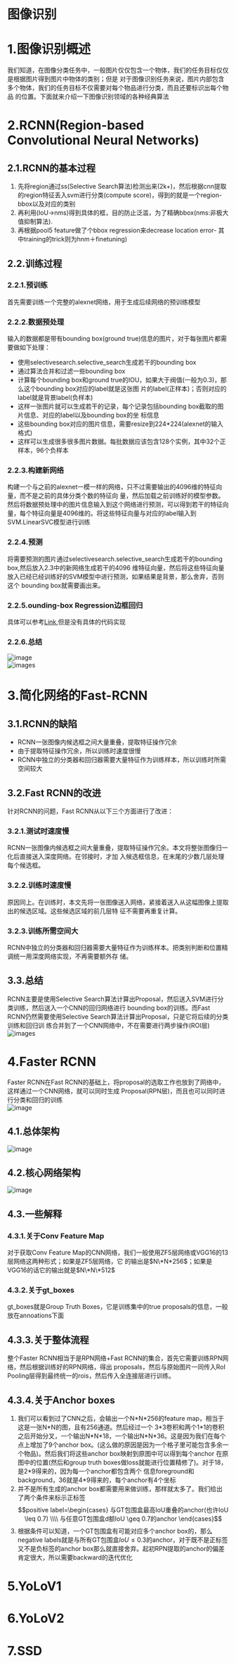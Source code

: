 图像识别
===
# 1.图像识别概述
我们知道，在图像分类任务中，一般图片仅仅包含一个物体，我们的任务目标仅仅是根据图片得到图片中物体的类别；但是
对于图像识别任务来说，图片内部包含多个物体，我们的任务目标不仅需要对每个物品进行分类，而且还要标识出每个物品
的位置。下面就来介绍一下图像识别领域的各种经典算法

# 2.RCNN(Region-based Convolutional Neural Networks)
## 2.1.RCNN的基本过程
1. 先将region通过ss(Selective Search算法)检测出来(2k+)，然后根据cnn提取的region特征丢入svm进行分类(compute 
score)，得到的就是一个region-bbox以及对应的类别
2. 再利用(IoU->nms)得到具体的框，目的防止泛滥，为了精确bbox(nms:非极大值抑制算法).
3. 再根据pool5 feature做了个bbox regression来decrease location error- 其中training的trick则为hnm＋finetuning)

## 2.2.训练过程
### 2.2.1.预训练
首先需要训练一个完整的alexnet网络，用于生成后续网络的预训练模型

### 2.2.2.数据预处理
输入的数据都是带有bounding box(ground true)信息的图片，对于每张图片都需要做如下处理：
- 使用selectivesearch.selective_search生成若干的bounding box
- 通过算法合并和过滤一些bounding box
- 计算每个bounding box和ground true的IOU，如果大于阀值(一般为0.3)，那么这个bounding box对应的label就是这张图
片的label(正样本)；否则对应的label就是背景label(负样本)
- 这样一张图片就可以生成若干的记录，每个记录包括bounding box截取的图片信息、对应的label以及bounding box的坐
标信息
- 这些bounding box对应的图片信息，需要resize到224*224(alexnet的输入格式)
- 这样可以生成很多很多图片数据。每批数据应该包含128个实例，其中32个正样本，96个负样本

### 2.2.3.构建新网络
构建一个与之前的alexnet一模一样的网络，只不过需要输出的4096维的特征向量，而不是之前的具体分类个数的特征向
量，然后加载之前训练好的模型参数。然后将数据预处理中的图片信息输入到这个网络进行预测，可以得到若干的特征向
量，每个特征向量是4096维的。将这些特征向量与对应的label输入到SVM.LinearSVC模型进行训练

### 2.2.4.预测
将需要预测的图片通过selectivesearch.selective_search生成若干的bounding box,然后放入2.3中的新网络生成若干的4096
维特征向量，然后将这些特征向量放入已经已经训练好的SVM模型中进行预测，如果结果是背景，那么舍弃，否则这个
bounding box就需要画出来。

### 2.2.5.ounding-box Regression边框回归
具体可以参考[Link](http://m.blog.csdn.net/zijin0802034/article/details/77685438),但是没有具体的代码实现

### 2.2.6.总结
![image](images/01.png)<br/>
![images](images/02.png)

# 3.简化网络的Fast-RCNN
## 3.1.RCNN的缺陷
- RCNN一张图像内候选框之间大量重叠，提取特征操作冗余
- 由于提取特征操作冗余，所以训练时速度很慢
- RCNN中独立的分类器和回归器需要大量特征作为训练样本，所以训练时所需空间较大

## 3.2.Fast RCNN的改进
针对RCNN的问题，Fast RCNN从以下三个方面进行了改进：

### 3.2.1.测试时速度慢 
RCNN一张图像内候选框之间大量重叠，提取特征操作冗余。本文将整张图像归一化后直接送入深度网络。在邻接时，才加
入候选框信息，在末尾的少数几层处理每个候选框。

### 3.2.2.训练时速度慢 
原因同上。在训练时，本文先将一张图像送入网络，紧接着送入从这幅图像上提取出的候选区域。这些候选区域的前几层特
征不需要再重复计算。

### 3.2.3.训练所需空间大 
RCNN中独立的分类器和回归器需要大量特征作为训练样本。把类别判断和位置精调统一用深度网络实现，不再需要额外存
储。

## 3.3.总结
RCNN主要是使用Selective Search算法计算出Proposal，然后送入SVM进行分类训练，然后送入一个CNN的回归网络进行
bounding box的训练。而Fast RCNN仍然需要使用Selective Search算法计算出Proposal，只是它将后续的分类训练和回归训
练合并到了一个CNN网络中，不在需要进行两步操作(ROI层)<br/>
![images](images/03.png)<br/>

# 4.Faster RCNN
Faster RCNN在Fast RCNN的基础上，将proposal的选取工作也放到了网络中，这样通过一个CNN网络，就可以同时生成
Proposal(RPN层)，而且也可以同时进行分类和回归的训练<br/>
![image](images/04.png)

## 4.1.总体架构
![image](images/05.png)
 
## 4.2.核心网络架构
![image](images/06.png)

## 4.3.一些解释
### 4.3.1.关于Conv Feature Map
对于获取Conv Feature Map的CNN网络，我们一般使用ZF5层网络或VGG16的13层网络这两种形式；如果是ZF5层网络，它
的输出是$N\*N*256$；如果是VGG16的话它的输出就是$N\*N\*512$

### 4.3.2.关于gt_boxes
gt_boxes就是Group Truth Boxes，它是训练集中的true proposals的信息，一般放在annoations下面

## 4.3.3.关于整体流程
整个Faster RCNN相当于是RPN网络+Fast RCNN的集合，首先它需要训练RPN网络，然后根据训练好的RPN网络，得出
proposals，然后与原始图片一同传入RoI Pooling层得到最终统一的rois，然后传入全连接层进行训练。

## 4.3.4.关于Anchor boxes
1. 我们可以看到过了CNN之后，会输出一个N\*N\*256的feature map，相当于这是一张N\*N的图，且有256通道。然后经过一个
3\*3卷积和两个1\*1的卷积之后开始分叉，一个输出N\*N\*18，一个输出N\*N\*36。这是因为我们在每个点上增加了9个anchor 
box。(这么做的原因是因为一个格子里可能包含多余一个物品)。然后我们将这些anchor box映射到原图中可以得到每个anchor
在原图中的位置(然后和group truth boxes做loss就能进行位置精修了)。对于18，是2\*9得来的，因为每一个anchor都包含两个
信息foreground和background，36就是4\*9得来的，每个anchor有4个坐标
2. 并不是所有生成的anchor box都需要用来做训练，那样就太多了。我们给出了两个条件来标示正标签
$$positive label=\begin{cases}
与GT包围盒最高IoU重叠的anchor(也许IoU \leq 0.7) \\\\
与任意GT包围盒d额IoU \geq 0.7的anchor
\end{cases}$$
3. 根据条件可以知道，一个GT包围盒有可能对应多个anchor box的，那么negative labels就是与所有GT包围盒$IoU \leq 0.3$的anchor，对于既不是正标签又不是负标签的anchor box那么就直接舍弃。起初RPN提取的anchor的偏差肯定很大，所以需要backward的迭代优化
# 5.YoLoV1

# 6.YoLoV2

# 7.SSD